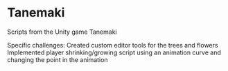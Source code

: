 # Tanemaki
Scripts from the Unity game Tanemaki

Specific challenges:
Created custom editor tools for the trees and flowers
Implemented player shrinking/growing script using an animation curve and changing the point in the animation
